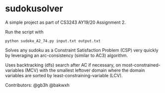 # sudokusolver
A simple project as part of CS3243 AY19/20 Assignment 2.

Run the script with 
```
python sudoku_A2_74.py input.txt output.txt
```
Solves any sudoku as a Constraint Satisfaction Problem (CSP) very quickly by leveraging an arc-consistency (similar to AC3) algorithm. 

Uses backtracking (dfs) search after AC if necessary, on most-constrained-variables (MCV) with the smallest leftover domain where the domain variables are sorted by least-constraining-variable (LCV).

Contributors: @gb3h @bakwxh
